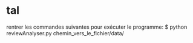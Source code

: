 # tal

rentrer les commandes suivantes pour exécuter le programme:
$ python reviewAnalyser.py chemin_vers_le_fichier/data/
